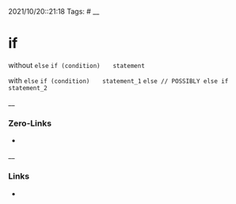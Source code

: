 2021/10/20::21:18
Tags: #
__
# if
without `else`
`if (condition)`
`	statement`

with `else`
`if (condition)`
`	statement_1`
`else // POSSIBLY else if`
`	statement_2`

__
### Zero-Links
-
__
### Links
-